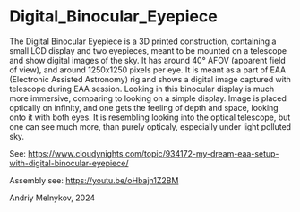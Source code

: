 # Digital_Binocular_Eyepiece


The Digital Binocular Eyepiece is a 3D printed construction, containing a small LCD display and two eyepieces, meant to be mounted on a telescope and show digital images of the sky. It has around 40° AFOV (apparent field of view), and around 1250x1250 pixels per eye. 
It is meant as a part of EAA (Electronic Assisted Astronomy) rig and shows a digital image captured with telescope during EAA session. Looking in this binocular display is much more immersive, comparing to looking on a simple display. Image is placed optically on infinity, and one gets the feeling of depth and space, looking onto it with both eyes. It is resembling looking into the optical telescope, but one can see much more, than purely opticaly, especially under light polluted sky.

See: https://www.cloudynights.com/topic/934172-my-dream-eaa-setup-with-digital-binocular-eyepiece/

Assembly see: https://youtu.be/oHbajn1Z2BM

Andriy Melnykov, 2024